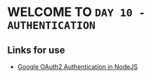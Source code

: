 # WELCOME TO `DAY 10 - AUTHENTICATION`

## Links for use
- [Google OAuth2 Authentication in NodeJS](loginradius.com/blog/async/google-authentication-with-nodejs-and-passportjs/)